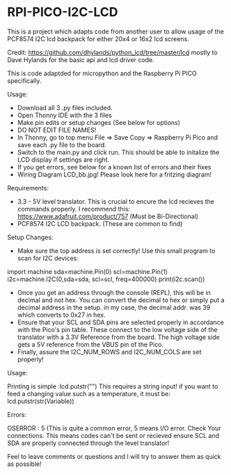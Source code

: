 # RPI-PICO-I2C-LCD
This is a project which adapts code from another user to allow usage of the PCF8574 I2C lcd backpack for either 20x4 or 16x2 lcd screens.

Credit: https://github.com/dhylands/python_lcd/tree/master/lcd mostly to Dave Hylands for the basic api and lcd driver code.

This is code adaptded for micropython and the Raspberry Pi PICO specifically.

Usage: 
- Download all 3 .py files included. 
- Open Thonny IDE with the 3 files
- Make pin edits or setup changes (See below for options) 
- DO NOT EDIT FILE NAMES!
- In Thonny, go to top menu File => Save Copy => Raspberry Pi Pico and save each .py file to the board.
- Switch to the main.py and click run. This should be able to initalize the LCD display if settings are right.
- If you get errors, see below for a known list of errors and their fixes
- Wiring Diagram LCD_bb.jpg! Please look here for a fritzing diagram!

Requirements:
- 3.3 - 5V level translator. This is crucial to encure the lcd recieves the commands properly. I recommend this: https://www.adafruit.com/product/757 (Must be Bi-Directional)
- PCF8574 I2C LCD backpack. (These are common to find)

Setup Changes:
- Make sure the top address is set correctly!
Use this small program to scan for I2C devices:

import machine
sda=machine.Pin(0)
scl=machine.Pin(1)
i2c=machine.I2C(0,sda=sda, scl=scl, freq=400000)
print(i2c.scan())

- Once you get an address through the console (REPL), this will be in decimal and not hex. You can convert the decimal to hex or simply put a decimal address in the setup.
in my case, the decimal addr. was 39 which converts to 0x27 in hex.
- Ensure that your SCL and SDA pins are selected properly in accordance with the Pico's pin table. These connect to the low voltage side of the translator with a 3.3V Reference from the board. The high voltage side gets a 5V reference from the VBUS pin of the Pico.
- Finally, assure the I2C_NUM_ROWS and I2C_NUM_COLS are set properly!

Usage: 

Printing is simple :lcd.putstr("") This requires a string input! if you want to feed a changing value such as a temperature, it must be: lcd.putstr(str(Variable))

Errors:

OSERROR : 5 (This is quite a common error, 5 means I/O error. Check Your connections. This means codes can't be sent or recieved ensure SCL and SDA are properly connected through the level translator!

Feel to leave comments or questions and I will try to answer them as quick as possible!
